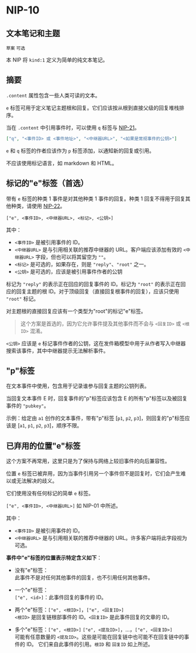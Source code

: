 NIP-10
======

文本笔记和主题
----------------------

`草案` `可选`

本 NIP 将 `kind:1` 定义为简单的纯文本笔记。

## 摘要

`.content` 属性包含一些人类可读的文本。

`e` 标签可用于定义笔记主题根和回复。它们应该按从根到直接父级的回复堆栈排序。

当在 `.content` 中引用事件时，可以使用 `q` 标签与 [NIP-21](21_ZH.md)。

```json
["q", "<事件ID> 或 <事件地址>", "<中继器URL>", "<如果是常规事件的公钥>"]
```

`e` 和 `q` 标签的作者应该作为 `p` 标签添加，以通知新的回复或引用。

不应该使用标记语言，如 markdown 和 HTML。

## 标记的"e"标签（首选）

带有 `e` 标签的种类 1 事件是对其他种类 1 事件的回复。种类 1 回复不得用于回复其他种类，请使用 [NIP-22](22_ZH.md)。

`["e", <事件ID>, <中继器URL>, <标记>, <公钥>]`

其中：

* `<事件ID>` 是被引用事件的 ID。
* `<中继器URL>` 是与引用相关联的推荐中继器的 URL。客户端应该添加有效的 `<中继器URL>` 字段，但也可以将其留空为 `""`。
* `<标记>` 是可选的，如果存在，则是 `"reply"`、`"root"` 之一。
* `<公钥>` 是可选的，应该是被引用事件作者的公钥

标记为 `"reply"` 的表示正在回应的回复事件的 ID。标记为 `"root"` 的表示正在回应的回复主题的根 ID。对于顶级回复（直接回复根事件的回复），应该只使用 `"root"` 标记。

对主题根的直接回复应该有一个类型为"root"的标记"e"标签。

>这个方案是首选的，因为它允许事件提及其他事件而不会与 `<回复ID>` 或 `<根ID>` 混淆。

`<公钥>` 应该是 `e` 标记事件作者的公钥，这在发件箱模型中用于从作者写入中继器搜索该事件，其中中继器提示无法解析事件。

## "p"标签
在文本事件中使用，包含用于记录谁参与回复主题的公钥列表。

当回复文本事件 E 时，回复事件的"p"标签应该包含 E 的所有"p"标签以及被回复事件的 `"pubkey"`。

示例：给定由 `a1` 创作的文本事件，带有"p"标签 [`p1`, `p2`, `p3`]，则回复的"p"标签应该是 [`a1`, `p1`, `p2`, `p3`]，顺序不限。

## 已弃用的位置"e"标签

这个方案不再常用，这里只是为了保持与网络上较旧事件的向后兼容性。

位置 `e` 标签已被弃用，因为当事件引用另一个事件但不是回复时，它们会产生难以或无法解决的歧义。

它们使用没有任何标记的简单 `e` 标签。

`["e", <事件ID>, <中继器URL>]` 如 NIP-01 中所述。

其中：

* `<事件ID>` 是被引用事件的 ID。
* `<中继器URL>` 是与引用相关联的推荐中继器的 URL。许多客户端将此字段视为可选。

**事件中"e"标签的位置表示特定含义如下**：

* 没有"e"标签：<br>
此事件不是对任何其他事件的回复，也不引用任何其他事件。

* 一个"e"标签：<br>
`["e", <id>]`：此事件回复的事件的 ID。

* 两个"e"标签：`["e", <根ID>]`，`["e", <回复ID>]` <br>
`<根ID>` 是回复链根部事件的 ID。`<回复ID>` 是此事件回复的文章的 ID。

* 多个"e"标签：`["e", <根ID>]` `["e", <提及ID>]`，...，`["e", <回复ID>]`<br>
可能有任意数量的 `<提及ID>`。这些是可能在回复链中也可能不在回复链中的事件的 ID。
它们来自此事件的引用。`根ID` 和 `回复ID` 如上所述。

